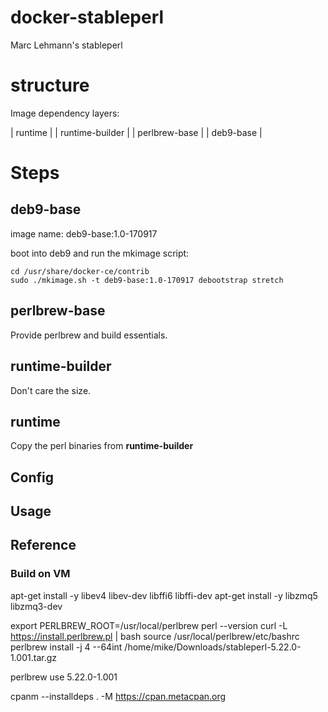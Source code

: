 # docker-stableperl

Marc Lehmann's stableperl

# structure

Image dependency layers:

| runtime |
| runtime-builder |
| perlbrew-base |
| deb9-base |


# Steps

## deb9-base

image name: deb9-base:1.0-170917

boot into deb9 and run the mkimage script:

	cd /usr/share/docker-ce/contrib
	sudo ./mkimage.sh -t deb9-base:1.0-170917 debootstrap stretch

## perlbrew-base

Provide perlbrew and build essentials.

## runtime-builder

Don't care the size.

## runtime

Copy the perl binaries from **runtime-builder**


## Config


## Usage


## Reference

### Build on VM

apt-get install -y libev4 libev-dev libffi6 libffi-dev
apt-get install -y libzmq5 libzmq3-dev

export PERLBREW_ROOT=/usr/local/perlbrew
perl --version
curl -L https://install.perlbrew.pl | bash
source /usr/local/perlbrew/etc/bashrc
perlbrew install -j 4 --64int  /home/mike/Downloads/stableperl-5.22.0-1.001.tar.gz

perlbrew use 5.22.0-1.001

cpanm --installdeps . -M https://cpan.metacpan.org

